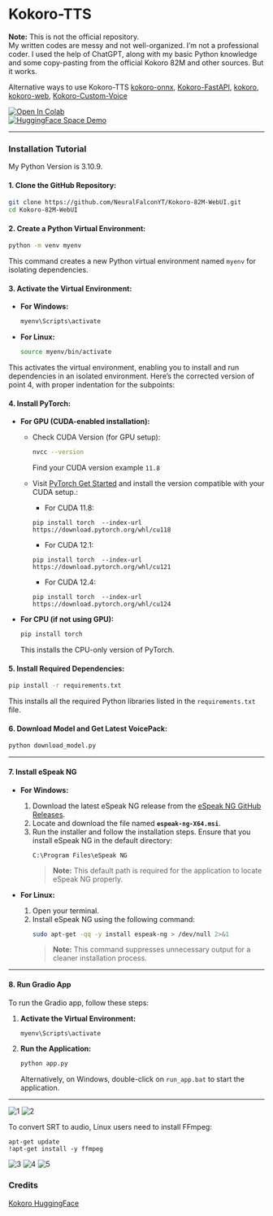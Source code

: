 # Kokoro-TTS

**Note:** This is not the official repository.<br> 
My written codes are messy and not well-organized. I’m not a professional coder. I used the help of ChatGPT, along with my basic Python knowledge and some copy-pasting from the official Kokoro 82M and other sources. But it works.<br>

Alternative ways to use Kokoro-TTS [kokoro-onnx](https://github.com/thewh1teagle/kokoro-onnx), [Kokoro-FastAPI](https://github.com/remsky/Kokoro-FastAPI), [kokoro](https://github.com/hexgrad/kokoro), [kokoro-web](https://huggingface.co/spaces/webml-community/kokoro-web), [Kokoro-Custom-Voice](https://huggingface.co/spaces/ysharma/Make_Custom_Voices_With_KokoroTTS)

[![Open In Colab](https://colab.research.google.com/assets/colab-badge.svg)](https://colab.research.google.com/github/NeuralFalconYT/Kokoro-82M-WebUI/blob/main/Kokoro_82M_Colab.ipynb) <br>
[![HuggingFace Space Demo](https://img.shields.io/badge/🤗-Space%20demo-yellow)](https://huggingface.co/spaces/NeuralFalcon/Kokoro-TTS)


---

### Installation Tutorial

My Python Version is 3.10.9.

#### 1. Clone the GitHub Repository:
```bash
git clone https://github.com/NeuralFalconYT/Kokoro-82M-WebUI.git
cd Kokoro-82M-WebUI
```

#### 2. Create a Python Virtual Environment:
```bash
python -m venv myenv
```
This command creates a new Python virtual environment named `myenv` for isolating dependencies.

#### 3. Activate the Virtual Environment:
- **For Windows:**
  ```bash
  myenv\Scripts\activate
  ```
- **For Linux:**
  ```bash
  source myenv/bin/activate
  ```
This activates the virtual environment, enabling you to install and run dependencies in an isolated environment.
Here’s the corrected version of point 4, with proper indentation for the subpoints:


#### 4. Install PyTorch:

- **For GPU (CUDA-enabled installation):**
  - Check CUDA Version (for GPU setup):
    ```bash
    nvcc --version
    ```
    Find your CUDA version example ```11.8```

  - Visit [PyTorch Get Started](https://pytorch.org/get-started/locally/) and install the version compatible with your CUDA setup.:<br>
    - For CUDA 11.8:
    ```
    pip install torch  --index-url https://download.pytorch.org/whl/cu118
    ```
    - For CUDA 12.1:
    ```
    pip install torch  --index-url https://download.pytorch.org/whl/cu121
    ```
    - For CUDA 12.4:
    ```
    pip install torch  --index-url https://download.pytorch.org/whl/cu124
    ```
- **For CPU (if not using GPU):**
  ```bash
  pip install torch
  ```
  This installs the CPU-only version of PyTorch.


#### 5. Install Required Dependencies:
```bash
pip install -r requirements.txt
```
This installs all the required Python libraries listed in the `requirements.txt` file.

#### 6. Download Model and Get Latest VoicePack:
```bash
python download_model.py
```

---

#### 7. Install eSpeak NG

- **For Windows:**
  1. Download the latest eSpeak NG release from the [eSpeak NG GitHub Releases](https://github.com/espeak-ng/espeak-ng/releases/tag/1.51).
  2. Locate and download the file named **`espeak-ng-X64.msi`**.
  3. Run the installer and follow the installation steps. Ensure that you install eSpeak NG in the default directory:
     ```
     C:\Program Files\eSpeak NG
     ```
     > **Note:** This default path is required for the application to locate eSpeak NG properly.

- **For Linux:**
  1. Open your terminal.
  2. Install eSpeak NG using the following command:
     ```bash
     sudo apt-get -qq -y install espeak-ng > /dev/null 2>&1
     ```
     > **Note:** This command suppresses unnecessary output for a cleaner installation process.

---

#### 8. Run Gradio App

To run the Gradio app, follow these steps:

1. **Activate the Virtual Environment:**
   ```bash
   myenv\Scripts\activate
   ```

2. **Run the Application:**
   ```bash
   python app.py
   ```

   Alternatively, on Windows, double-click on `run_app.bat` to start the application.

---

![1](https://github.com/user-attachments/assets/9907ed46-f943-4819-8f9b-6ec8666115d2)
![2](https://github.com/user-attachments/assets/79eba62f-5829-414e-8ce0-5420ecd134b5)

To convert SRT to audio, Linux users need to install FFmpeg:
```
apt-get update
!apt-get install -y ffmpeg
```
![3](https://github.com/user-attachments/assets/61a18dc0-6b11-41c0-b693-6cfaf18a9084)
![4](https://github.com/user-attachments/assets/f633045c-ce92-491f-9a83-58b07a12c583)
![5](https://github.com/user-attachments/assets/6ffaab71-7bbd-47a0-8a48-0c7ee4be3c85)

### Credits
[Kokoro HuggingFace](https://huggingface.co/hexgrad/Kokoro-82M)

